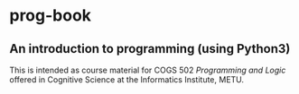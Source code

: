 # prog-book
## An introduction to programming (using Python3)

This is intended as course material for COGS 502 _Programming and Logic_ offered
in Cognitive Science at the Informatics Institute, METU.

